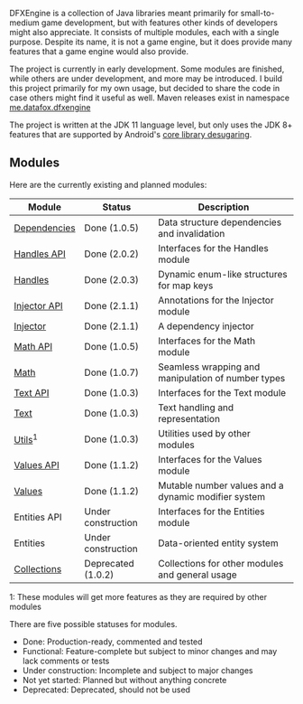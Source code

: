 DFXEngine is a collection of Java libraries meant primarily for small-to-medium game 
development, but with features other kinds of developers might also appreciate. It
consists of multiple modules, each with a single purpose. Despite its name, it is not
a game engine, but it does provide many features that a game engine would also provide.

The project is currently in early development. Some modules are finished, while others
are under development, and more may be introduced. I build this project primarily for 
my own usage, but decided to share the code in case others might find it useful as well.
Maven releases exist in namespace 
[me.datafox.dfxengine](https://central.sonatype.com/namespace/me.datafox.dfxengine)

The project is written at the JDK 11 language level, but only uses the JDK 8+ features
that are supported by Android's 
[core library desugaring](https://developer.android.com/studio/write/java8-support).

## Modules

Here are the currently existing and planned modules:

| Module                       | Status             | Description                                         |
|------------------------------|--------------------|-----------------------------------------------------|
| [Dependencies](dependencies) | Done (1.0.5)       | Data structure dependencies and invalidation        |
| [Handles API](handles-api)   | Done (2.0.2)       | Interfaces for the Handles module                   |
| [Handles](handles)           | Done (2.0.3)       | Dynamic enum-like structures for map keys           |
| [Injector API](injector-api) | Done (2.1.1)       | Annotations for the Injector module                 |
| [Injector](injector)         | Done (2.1.1)       | A dependency injector                               |
| [Math API](math-api)         | Done (1.0.5)       | Interfaces for the Math module                      |
| [Math](math)                 | Done (1.0.7)       | Seamless wrapping and manipulation of number types  |
| [Text API](text-api)         | Done (1.0.3)       | Interfaces for the Text module                      |
| [Text](text)                 | Done (1.0.3)       | Text handling and representation                    |
| [Utils](utils)<sup>1</sup>   | Done (1.0.3)       | Utilities used by other modules                     |
| [Values API](values-api)     | Done (1.1.2)       | Interfaces for the Values module                    |
| [Values](values)             | Done (1.1.2)       | Mutable number values and a dynamic modifier system |
| Entities API                 | Under construction | Interfaces for the Entities module                  |
| Entities                     | Under construction | Data-oriented entity system                         |
| [Collections](collections)   | Deprecated (1.0.2) | Collections for other modules and general usage     |

1: These modules will get more features as they are required by other modules

There are five possible statuses for modules.

 - Done: Production-ready, commented and tested
 - Functional: Feature-complete but subject to minor changes and may lack comments or tests
 - Under construction: Incomplete and subject to major changes
 - Not yet started: Planned but without anything concrete
 - Deprecated: Deprecated, should not be used
